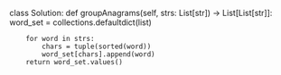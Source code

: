class Solution:
    def groupAnagrams(self, strs: List[str]) -> List[List[str]]:
        word_set = collections.defaultdict(list)
        
        for word in strs:
            chars = tuple(sorted(word))
            word_set[chars].append(word)
        return word_set.values()